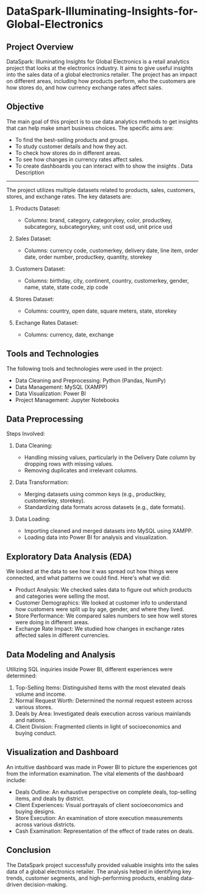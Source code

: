 # DataSpark-Illuminating-Insights-for-Global-Electronics
Project Overview
----------------
DataSpark: Illuminating Insights for Global Electronics is a retail analytics project that looks at the electronics industry. It aims to give useful insights into the sales data of a global electronics retailer. The project has an impact on different areas, including how products perform, who the customers are how stores do, and how currency exchange rates affect sales.

Objective
---------
The main goal of this project is to use data analytics methods to get insights that can help make smart business choices. The specific aims are:

- To find the best-selling products and groups.
- To study customer details and how they act.
- To check how stores do in different areas.
- To see how changes in currency rates affect sales.
- To create dashboards you can interact with to show the insights .
Data Description
----------------
The project utilizes multiple datasets related to products, sales, customers, stores, and exchange rates. The key datasets are:

1. Products Dataset:
   - Columns: brand, category, categorykey, color, productkey, subcategory, subcategorykey, unit cost usd, unit price usd

2. Sales Dataset:
   - Columns: currency code, customerkey, delivery date, line item, order date, order number, productkey, quantity, storekey

3. Customers Dataset:
   - Columns: birthday, city, continent, country, customerkey, gender, name, state, state code, zip code

4. Stores Dataset:
   - Columns: country, open date, square meters, state, storekey

5. Exchange Rates Dataset:
   - Columns: currency, date, exchange

Tools and Technologies
----------------------
The following tools and technologies were used in the project:

- Data Cleaning and Preprocessing: Python (Pandas, NumPy)
- Data Management: MySQL (XAMPP)
- Data Visualization: Power BI
- Project Management: Jupyter Notebooks

Data Preprocessing
------------------
Steps Involved:

1. Data Cleaning:
   - Handling missing values, particularly in the Delivery Date column by dropping rows with missing values.
   - Removing duplicates and irrelevant columns.

2. Data Transformation:
   - Merging datasets using common keys (e.g., productkey, customerkey, storekey).
   - Standardizing data formats across datasets (e.g., date formats).

3. Data Loading:
   - Importing cleaned and merged datasets into MySQL using XAMPP.
   - Loading data into Power BI for analysis and visualization.

Exploratory Data Analysis (EDA)
-------------------------------
We looked at the data to see how it was spread out how things were connected, and what patterns we could find. Here's what we did:

- Product Analysis: We checked sales data to figure out which products and categories were selling the most.
- Customer Demographics: We looked at customer info to understand how customers were split up by age, gender, and where they lived.
- Store Performance: We compared sales numbers to see how well stores were doing in different areas.
- Exchange Rate Impact: We studied how changes in exchange rates affected sales in different currencies.

Data Modeling and Analysis
--------------------------
Utilizing SQL inquiries inside Power BI, different experiences were determined:

1. Top-Selling Items: Distinguished items with the most elevated deals volume and income.
2. Normal Request Worth: Determined the normal request esteem across various stores.
3. Deals by Area: Investigated deals execution across various mainlands and nations.
4. Client Division: Fragmented clients in light of socioeconomics and buying conduct.

Visualization and Dashboard
----------------------------
An intuitive dashboard was made in Power BI to picture the experiences got from the information examination. The vital elements of the dashboard include:

- Deals Outline: An exhaustive perspective on complete deals, top-selling items, and deals by district.
- Client Experiences: Visual portrayals of client socioeconomics and buying designs.
- Store Execution: An examination of store execution measurements across various districts.
- Cash Examination: Representation of the effect of trade rates on deals.

Conclusion
----------
The DataSpark project successfully provided valuable insights into the sales data of a global electronics retailer. The analysis helped in identifying key trends, customer segments, and high-performing products, enabling data-driven decision-making.



